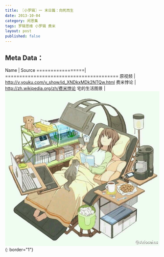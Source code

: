 ```yaml
---
title: 〖小罗辑〗一 末日篇：向死而生
date: 2013-10-04
category: 闲思集
tags: 罗辑思维 小罗辑 费米
layout: post
published: false
---
```



Meta Data：
----------


Name             |       Source
=================| ========================================
原视频            |  <http://v.youku.com/v_show/id_XNDkxMDk2NTQw.html>
费米悖论          |  <http://zh.wikipedia.org/zh/费米悖论>
宅的生活图景     |   ![宅生活图景](/static/images/neetlife.jpg)
{: border="1"}